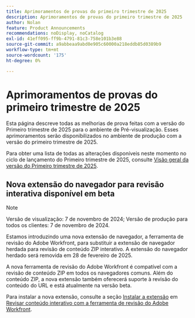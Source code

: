 ```yaml
---
title: Aprimoramentos de provas do primeiro trimestre de 2025
description: Aprimoramentos de provas do primeiro trimestre de 2025
author: Nolan
feature: Product Announcements
recommendations: noDisplay, noCatalog
exl-id: 41eff095-ff9b-4791-81c3-758e101b3e88
source-git-commit: a9abbeaa9abd0e905c60000a218eddb85d0389b9
workflow-type: tm+mt
source-wordcount: '175'
ht-degree: 0%

---
```


# Aprimoramentos de provas do primeiro trimestre de 2025

Esta página descreve todas as melhorias de prova feitas com a versão do Primeiro trimestre de 2025 para o ambiente de Pré-visualização. Esses aprimoramentos serão disponibilizados no ambiente de produção com a versão do primeiro trimestre de 2025.

Para obter uma lista de todas as alterações disponíveis neste momento no ciclo de lançamento do Primeiro trimestre de 2025, consulte [Visão geral da versão do Primeiro trimestre de 2025](/help/quicksilver/product-announcements/product-releases/25-q1-release-activity/25-q1-release-overview.md).

## Nova extensão do navegador para revisão interativa disponível em beta

>[!NOTE]
>
>Versão de visualização: 7 de novembro de 2024; Versão de produção para todos os clientes: 7 de novembro de 2024.

Estamos introduzindo uma nova extensão de navegador, a ferramenta de revisão do Adobe Workfront, para substituir a extensão de navegador herdada para revisão de conteúdo ZIP interativo. A extensão do navegador herdado será removida em 28 de fevereiro de 2025.

A nova ferramenta de revisão do Adobe Workfront é compatível com a revisão de conteúdo ZIP em todos os navegadores comuns. Além do conteúdo ZIP, a nova extensão também oferecerá suporte à revisão do conteúdo do URL e está atualmente na versão beta.

Para instalar a nova extensão, consulte a seção [Instalar a extensão](/help/quicksilver/review-and-approve-work/proofing/reviewing-proofs-within-workfront/review-a-proof/review-proof-in-web-viewer-extension.md#install-the-extension) em [Revisar conteúdo interativo com a ferramenta de revisão do Adobe Workfront](/help/quicksilver/review-and-approve-work/proofing/reviewing-proofs-within-workfront/review-a-proof/review-proof-in-web-viewer-extension.md).
